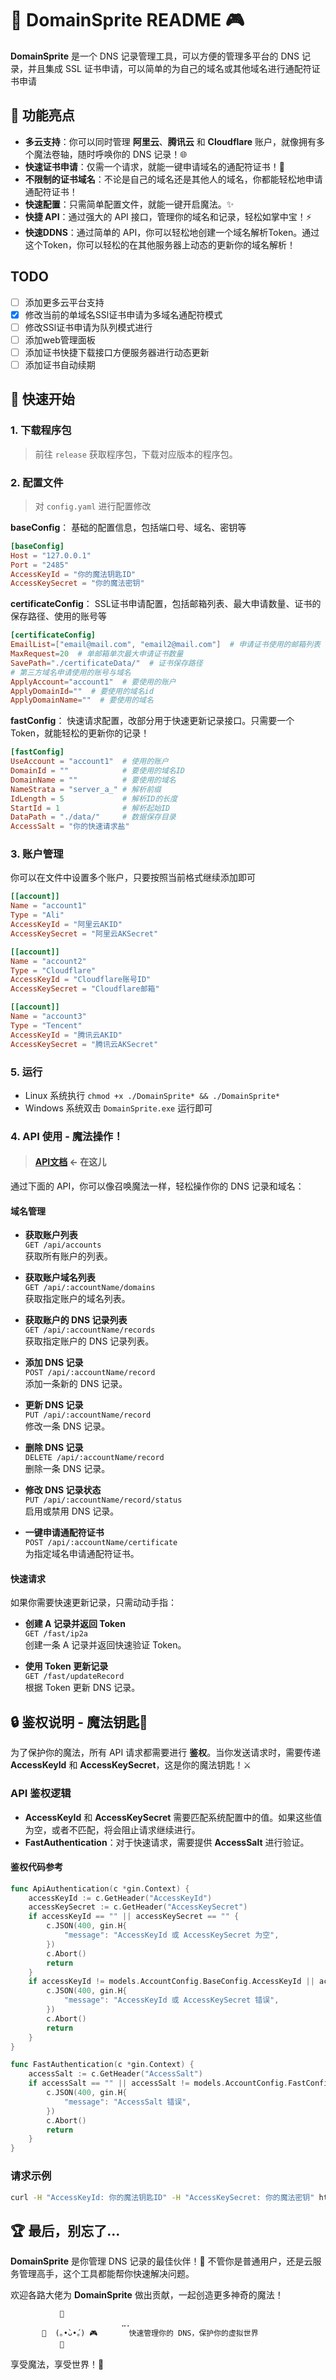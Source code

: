 # 🌟 DomainSprite README 🎮

**DomainSprite** 是一个 DNS 记录管理工具，可以方便的管理多平台的 DNS 记录，并且集成 SSL 证书申请，可以简单的为自己的域名或其他域名进行通配符证书申请

## 🏰 功能亮点

- **多云支持**：你可以同时管理 **阿里云**、**腾讯云** 和 **Cloudflare** 账户，就像拥有多个魔法卷轴，随时呼唤你的 DNS 记录！🌐
- **快速证书申请**：仅需一个请求，就能一键申请域名的通配符证书！📜
- **不限制的证书域名**：不论是自己的域名还是其他人的域名，你都能轻松地申请通配符证书！
- **快速配置**：只需简单配置文件，就能一键开启魔法。✨
- **快捷 API**：通过强大的 API 接口，管理你的域名和记录，轻松如掌中宝！⚡
- **快速DDNS**：通过简单的 API，你可以轻松地创建一个域名解析Token。通过这个Token，你可以轻松的在其他服务器上动态的更新你的域名解析！

## TODO

- [ ] 添加更多云平台支持
- [x] 修改当前的单域名SSl证书申请为多域名通配符模式
- [ ] 修改SSl证书申请为队列模式进行
- [ ] 添加web管理面板
- [ ] 添加证书快捷下载接口方便服务器进行动态更新
- [ ] 添加证书自动续期

## 🚀 快速开始

### 1. 下载程序包

> 前往 `release` 获取程序包，下载对应版本的程序包。

### 2. 配置文件

> 对 `config.yaml` 进行配置修改

**baseConfig**： 基础的配置信息，包括端口号、域名、密钥等

```toml
[baseConfig]
Host = "127.0.0.1"
Port = "2485"
AccessKeyId = "你的魔法钥匙ID"
AccessKeySecret = "你的魔法密钥"
```

**certificateConfig**： SSL证书申请配置，包括邮箱列表、最大申请数量、证书的保存路径、使用的账号等

```toml
[certificateConfig]
EmailList=["email@mail.com", "email2@mail.com"]  # 申请证书使用的邮箱列表
MaxRequest=20  # 单邮箱单次最大申请证书数量
SavePath="./certificateData/"  # 证书保存路径
# 第三方域名申请使用的账号与域名
ApplyAccount="account1"  # 要使用的账户
ApplyDomainId=""  # 要使用的域名id
ApplyDomainName=""  # 要使用的域名
```

**fastConfig**： 快速请求配置，改部分用于快速更新记录接口。只需要一个Token，就能轻松的更新你的记录！

```toml
[fastConfig]
UseAccount = "account1"  # 使用的账户
DomainId = ""            # 要使用的域名ID
DomainName = ""          # 要使用的域名
NameStrata = "server_a_" # 解析前缀
IdLength = 5             # 解析ID的长度
StartId = 1              # 解析起始ID
DataPath = "./data/"     # 数据保存目录
AccessSalt = "你的快速请求盐"
```

### 3. 账户管理

你可以在文件中设置多个账户，只要按照当前格式继续添加即可

```toml
[[account]]
Name = "account1"
Type = "Ali"
AccessKeyId = "阿里云AKID"
AccessKeySecret = "阿里云AKSecret"

[[account]]
Name = "account2"
Type = "Cloudflare"
AccessKeyId = "Cloudflare账号ID"
AccessKeySecret = "Cloudflare邮箱"

[[account]]
Name = "account3"
Type = "Tencent"
AccessKeyId = "腾讯云AKID"
AccessKeySecret = "腾讯云AKSecret"
```

### 5. 运行

- Linux 系统执行 `chmod +x ./DomainSprite* && ./DomainSprite*`
- Windows 系统双击 `DomainSprite.exe` 运行即可

### 4. API 使用 - 魔法操作！

> #### [API文档](https://50swcphpjw.apifox.cn) <- 在这儿

通过下面的 API，你可以像召唤魔法一样，轻松操作你的 DNS 记录和域名：

#### 域名管理

- **获取账户列表**  
  `GET /api/accounts`  
  获取所有账户的列表。

- **获取账户域名列表**  
  `GET /api/:accountName/domains`  
  获取指定账户的域名列表。

- **获取账户的 DNS 记录列表**  
  `GET /api/:accountName/records`  
  获取指定账户的 DNS 记录列表。

- **添加 DNS 记录**  
  `POST /api/:accountName/record`  
  添加一条新的 DNS 记录。

- **更新 DNS 记录**  
  `PUT /api/:accountName/record`  
  修改一条 DNS 记录。

- **删除 DNS 记录**  
  `DELETE /api/:accountName/record`  
  删除一条 DNS 记录。

- **修改 DNS 记录状态**  
  `PUT /api/:accountName/record/status`  
  启用或禁用 DNS 记录。

- **一键申请通配符证书**  
  `POST /api/:accountName/certificate`  
  为指定域名申请通配符证书。

#### 快速请求

如果你需要快速更新记录，只需动动手指：

- **创建 A 记录并返回 Token**  
  `GET /fast/ip2a`  
  创建一条 A 记录并返回快速验证 Token。

- **使用 Token 更新记录**  
  `GET /fast/updateRecord`  
  根据 Token 更新 DNS 记录。

## 🔒 鉴权说明 - 魔法钥匙🔑

为了保护你的魔法，所有 API 请求都需要进行 **鉴权**。当你发送请求时，需要传递 **AccessKeyId** 和 **AccessKeySecret**，这是你的魔法钥匙！⚔️

### API 鉴权逻辑

- **AccessKeyId** 和 **AccessKeySecret** 需要匹配系统配置中的值。如果这些值为空，或者不匹配，将会阻止请求继续进行。
- **FastAuthentication**：对于快速请求，需要提供 **AccessSalt** 进行验证。

#### 鉴权代码参考

```go
func ApiAuthentication(c *gin.Context) {
	accessKeyId := c.GetHeader("AccessKeyId")
	accessKeySecret := c.GetHeader("AccessKeySecret")
	if accessKeyId == "" || accessKeySecret == "" {
		c.JSON(400, gin.H{
			"message": "AccessKeyId 或 AccessKeySecret 为空",
		})
		c.Abort()
		return
	}
	if accessKeyId != models.AccountConfig.BaseConfig.AccessKeyId || accessKeySecret != models.AccountConfig.BaseConfig.AccessKeySecret {
		c.JSON(400, gin.H{
			"message": "AccessKeyId 或 AccessKeySecret 错误",
		})
		c.Abort()
		return
	}
}

func FastAuthentication(c *gin.Context) {
	accessSalt := c.GetHeader("AccessSalt")
	if accessSalt == "" || accessSalt != models.AccountConfig.FastConfig.AccessSalt {
		c.JSON(400, gin.H{
			"message": "AccessSalt 错误",
		})
		c.Abort()
		return
	}
}
```

### 请求示例

```bash
curl -H "AccessKeyId: 你的魔法钥匙ID" -H "AccessKeySecret: 你的魔法密钥" http://127.0.0.1:2485/api/accounts
```

## 🏆 最后，别忘了...

**DomainSprite** 是你管理 DNS 记录的最佳伙伴！💫 不管你是普通用户，还是云服务管理高手，这个工具都能帮你快速解决问题。

欢迎各路大佬为 **DomainSprite** 做出贡献，一起创造更多神奇的魔法！

```plaintext
           🌸
    ⠀⠀⠀⠀⠀⠀⠀⠀⠀⠀⠀⠀⠀⠀⠀⠀⠀⣀⡀⠀⠀⠀⠀⠀⠀⠀⠀⠀⠀⠀⠀⠀⠀⠀
       🌼  (｡•̀ᴗ•́｡) 🎮       快速管理你的 DNS，保护你的虚拟世界
           🌻⠀⠀⠀⠀⠀⠀⠀⠀⠀⠀⠀⠀⠀⠀⠀⠀⠀⠀⠀⠀⠀⠀⠀⠀⠀⠀⠀⠀⠀⠀⠀
``` 

享受魔法，享受世界！🌈